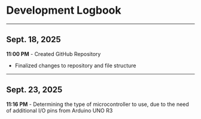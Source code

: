# Development Logbook

---

## Sept. 18, 2025

**11:00 PM** - Created GitHub Repository
- Finalized changes to repository and file structure

---
## Sept. 23, 2025 

**11:16 PM** - Determining the type of microcontroller to use, due to the need of additional I/O pins from Arduino UNO R3
